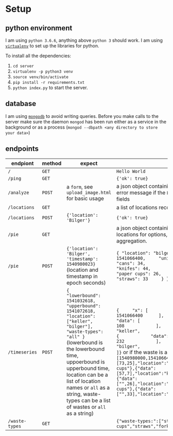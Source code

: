 # Setup

## python environment
I am using `python 3.6.6`, anything above `python 3` should work. I am using [`virtualenv`](https://virtualenv.pypa.io/en/stable/installation/) to set up the libraries for python. 

To install all the dependencies:
1. `cd server`
2. `virtualenv -p python3 venv`
3. `source venv/bin/activate`
4. `pip install -r requirements.txt`
5. `python index.py` to start the server.


## database
I am using [`mongodb`](https://www.mongodb.com/download-center/community) to avoid writing queries. Before you make calls to the server make sure the daemon `mongod` has been run either as a service in the background or as a process (`mongod --dbpath <any directory to store your data>`)

## endpoints
| endpiont     | method | expect                                                                                         | result                                                                                                     |
|--------------|--------|------------------------------------------------------------------------------------------------|------------------------------------------------------------------------------------------------------------|
| `/`          | `GET`  |                                                                                                | `Hello World`                                                                                              |
| `/ping`      | `GET`  |                                                                                                | `{'ok': true}`                                                                                             |
| `/analyze`    | `POST` | a `form`, see `upload_image.html` for basic usage                                              | a json object containing the count of trashes, or error message if the `POST` does not have all the fields |
| `/locations` | `GET`  |                                                                                                | a list of locations recorded                                                                               |
| `/locations` | `POST` | `{'location': 'Bilger'}`                                                                       | `{'ok': true}`                                                                                             |
| `/pie`       | `GET`  |                                                                                                | a json object containing a map of dates and locations for options, location can be `all` for aggregation.
| `/pie`       | `POST` | `{'location': 'Bilger', 'timestamp': 1540980023}` (location and timestamp in epoch seconds)    | `{ "location": "bilger",     "timestamp": 1541066400,     "unit": "lb",     "wastes": {         "cans": 34,         "forks": 28,         "knifes": 44,         "paper": 33,         "paper cups": 26,        "starbucks": 34,         "straws": 33     } }`
| `/timeseries`| `POST` | `{	"lowerbound": 1541032618,	"upperbound": 1541072618,	"location": ["keller", "bilger"], "waste-types": "all" }` (lowerbound is the lowerbound time, uppoerbound is upperbound time, location can be a list of location names or `all` as a string, waste-types can be a list of wastes or `all` as a string) | `{     "x": [        1540980000,         1541066400      ],     "y": [         {            "data": [                 393,                 108            ],            "location": "keller",            "waste": "all"        },        {            "data": [           "",                232            ],            "location": "bilger",            "waste": "all"        }    ]}` or if the waste is a list `{"x":[1540980000,1541066400],"y":[{"data":[73,25],"location":"keller","waste":"paper cups"},{"data":[57,7],"location":"keller","waste":"straws"},{"data":["",26],"location":"bilger","waste":"paper cups"},{"data":["",33],"location":"bilger","waste":"straws"}]}`
| `/waste-types` | `GET` |                                                                                               | `{"waste-types:":["starbucks","paper cups","straws","forks","knifes","paper","cans"]}`
